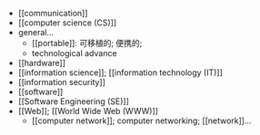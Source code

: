 - [[communication]]
- [[computer science (CS)]]
- general...
    - [[portable]]: 可移植的; 便携的;
    - technological advance
- [[hardware]]
- [[information science]]; [[information technology (IT)]]
- [[information security]]
- [[software]]
- [[Software Engineering (SE)]]
- [[Web]]; [[World Wide Web (WWW)]]
    - [[computer network]]; computer networking; [[network]]...
